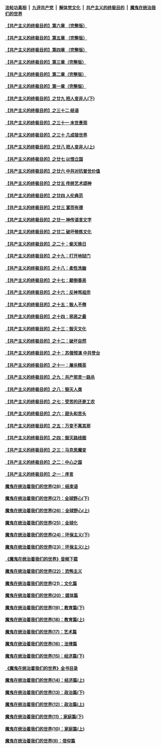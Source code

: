 

####  [法轮功真相](../../../../basic/blob/master/README.md?t=06260402) &nbsp;|&nbsp; [九评共产党](../../../../9ping.md/blob/master/README.md?t=06260402) &nbsp;|&nbsp; [解体党文化](../../../../jtdwh.md/blob/master/README.md?t=06260402)  &nbsp;|&nbsp; [共产主义的终极目的](../../../../gczydzjmd.md/blob/master/README.md?t=06260402) &nbsp;|&nbsp; [魔鬼在统治我们的世界](../../../../mgztzwmdsj.md/blob/master/README.md?t=06260402) 

#### [【共产主义的终极目的】第六章 （完整版）](../pages/nsc422/n11428913.md?t=06260402) 

#### [【共产主义的终极目的】第五章 （完整版）](../pages/nsc422/n11428912.md?t=06260402) 

#### [【共产主义的终极目的】第四章 （完整版）](../pages/nsc422/n11428907.md?t=06260402) 

#### [【共产主义的终极目的】第三章（完整版）](../pages/nsc422/n11428848.md?t=06260402) 

#### [【共产主义的终极目的】第二章（完整版）](../pages/nsc422/n11428831.md?t=06260402) 

#### [【共产主义的终极目的】第一章（完整版）](../pages/nsc422/n11417651.md?t=06260402) 

#### [【共产主义的终极目的】之廿九 把人变非人(下)](../pages/nsc422/n11344140.md?t=06260402) 

#### [【共产主义的终极目的】之三十二 结语](../pages/nsc422/n11360535.md?t=06260402) 

#### [【共产主义的终极目的】之三十一 末世景观](../pages/nsc422/n11351129.md?t=06260402) 

#### [【共产主义的终极目的】之三十 几成狼世界](../pages/nsc422/n11348280.md?t=06260402) 

#### [【共产主义的终极目的】之廿八 把人变非人(上)](../pages/nsc422/n11340492.md?t=06260402) 

#### [【共产主义的终极目的】之廿七 以恨立国](../pages/nsc422/n11336944.md?t=06260402) 

#### [【共产主义的终极目的】之廿六 中共对抗普世价值](../pages/nsc422/n11324785.md?t=06260402) 

#### [【共产主义的终极目的】之廿五 传统艺术颂神](../pages/nsc422/n11296396.md?t=06260402) 

#### [【共产主义的终极目的】之廿四 人伦典范](../pages/nsc422/n11296397.md?t=06260402) 

#### [【共产主义的终极目的】之廿三 富而有德](../pages/nsc422/n11283598.md?t=06260402) 

#### [【共产主义的终极目的】之廿一 神传语言文字](../pages/nsc422/n11263265.md?t=06260402) 

#### [【共产主义的终极目的】之廿二 破坏修炼文化](../pages/nsc422/n11245728.md?t=06260402) 

#### [【共产主义的终极目的】之二十：偷天换日](../pages/nsc422/n11238846.md?t=06260402) 

#### [【共产主义的终极目的】之十九：打开地狱门](../pages/nsc422/n11206376.md?t=06260402) 

#### [【共产主义的终极目的】之十八：柔性洗脑](../pages/nsc422/n11199994.md?t=06260402) 

#### [【共产主义的终极目的】之十七：颠倒善恶](../pages/nsc422/n11179782.md?t=06260402) 

#### [【共产主义的终极目的】之十六：反神骂祖宗](../pages/nsc422/n11166798.md?t=06260402) 

#### [【共产主义的终极目的】之十五：毁人不倦](../pages/nsc422/n11166792.md?t=06260402) 

#### [【共产主义的终极目的】之十四：邪恶之最](../pages/nsc422/n11150249.md?t=06260402) 

#### [【共产主义的终极目的】之十三：毁灭文化](../pages/nsc422/n11135227.md?t=06260402) 

#### [【共产主义的终极目的】之十二：破坏自然](../pages/nsc422/n11135214.md?t=06260402) 

#### [【共产主义的终极目的】之十：苏俄预演 中共登台](../pages/nsc422/n11118424.md?t=06260402) 

#### [【共产主义的终极目的】之十一：屠杀精英](../pages/nsc422/n11118442.md?t=06260402) 

#### [【共产主义的终极目的】之九：共产邪灵一路杀](../pages/nsc422/n11114139.md?t=06260402) 

#### [【共产主义的终极目的】之八：毁灭人类](../pages/nsc422/n11108503.md?t=06260402) 

#### [【共产主义的终极目的】之七：受苦的还是工农](../pages/nsc422/n11101809.md?t=06260402) 

#### [【共产主义的终极目的】之六：甜头和苦头](../pages/nsc422/n11096971.md?t=06260402) 

#### [【共产主义的终极目的】之五：万变不离其邪](../pages/nsc422/n11091285.md?t=06260402) 

#### [【共产主义的终极目的】之四：毁灭路线图](../pages/nsc422/n11086284.md?t=06260402) 

#### [【共产主义的终极目的】之三：马克思魔变](../pages/nsc422/n11061941.md?t=06260402) 

#### [【共产主义的终极目的】之二：中心之国](../pages/nsc422/n11047728.md?t=06260402) 

#### [【共产主义的终极目的】之一：序言](../pages/nsc422/n11086077.md?t=06260402) 

#### [魔鬼在统治着我们的世界(28)：结束语](../pages/nsc422/n10936246.md?t=06260402) 

#### [魔鬼在统治着我们的世界(27)：全球野心(下)](../pages/nsc422/n10928319.md?t=06260402) 

#### [魔鬼在统治着我们的世界(26)：全球野心(上)](../pages/nsc422/n10900318.md?t=06260402) 

#### [魔鬼在统治着我们的世界(25)：全球化](../pages/nsc422/n10788205.md?t=06260402) 

#### [魔鬼在统治着我们的世界(24)：环保主义(下)](../pages/nsc422/n10695307.md?t=06260402) 

#### [魔鬼在统治着我们的世界(23)：环保主义(上)](../pages/nsc422/n10688613.md?t=06260402) 

#### [《魔鬼在统治着我们的世界》音频下载](../pages/nsc422/n10635553.md?t=06260402) 

#### [魔鬼在统治着我们的世界(22)：恐怖主义](../pages/nsc422/n10614727.md?t=06260402) 

#### [魔鬼在统治着我们的世界(21)：文化篇](../pages/nsc422/n10597706.md?t=06260402) 

#### [魔鬼在统治着我们的世界(20)：媒体篇](../pages/nsc422/n10586579.md?t=06260402) 

#### [魔鬼在统治着我们的世界(19)：教育篇(下)](../pages/nsc422/n10564808.md?t=06260402) 

#### [魔鬼在统治着我们的世界(18)：教育篇(上)](../pages/nsc422/n10526970.md?t=06260402) 

#### [魔鬼在统治着我们的世界(17)：艺术篇](../pages/nsc422/n10499093.md?t=06260402) 

#### [魔鬼在统治着我们的世界(16)：法律篇](../pages/nsc422/n10485969.md?t=06260402) 

#### [魔鬼在统治着我们的世界(15)：经济篇(下)](../pages/nsc422/n10469975.md?t=06260402) 

#### [《魔鬼在统治着我们的世界》全书目录](../pages/nsc422/n10464261.md?t=06260402) 

#### [魔鬼在统治着我们的世界(14)：经济篇(上)](../pages/nsc422/n10457370.md?t=06260402) 

#### [魔鬼在统治着我们的世界(13)：政治篇(下)](../pages/nsc422/n10448270.md?t=06260402) 

#### [魔鬼在统治着我们的世界(12)：政治篇(上)](../pages/nsc422/n10444576.md?t=06260402) 

#### [魔鬼在统治着我们的世界(11)：家庭篇(下)](../pages/nsc422/n10440961.md?t=06260402) 

#### [魔鬼在统治着我们的世界(10)：家庭篇(上)](../pages/nsc422/n10435448.md?t=06260402) 

#### [魔鬼在统治着我们的世界(9)：信仰篇](../pages/nsc422/n10432159.md?t=06260402) 

